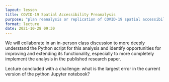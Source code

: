 ```yaml
---
layout: lesson
title: COVID-19 Spatial Accessibility Preanalysis
purpose: "plan reanalysis or replication of COVID-19 spatial accessibility"
format: lecture
date: 2021-10-28 09:30
---
```


We will collaborate in an in-person class discussion to more deeply understand the Python script for this analysis and identify opportunities for improving and extending its functionality, especially to more completely implement the analysis in the published research paper.

Lecture concluded with a challenge: what is the largest error in the current version of the python Jupyter notebook?
